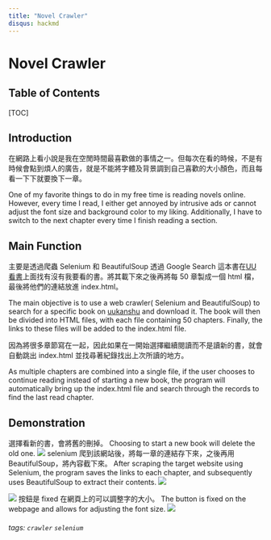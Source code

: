 ```yaml
---
title: "Novel Crawler"
disqus: hackmd
---
```


# Novel Crawler

## Table of Contents

[TOC]

## Introduction

在網路上看小說是我在空閒時間最喜歡做的事情之一。但每次在看的時候，不是有時候會點到煩人的廣告，就是不能將字體及背景調到自己喜歡的大小顏色，而且每看一下下就要換下一章。

One of my favorite things to do in my free time is reading novels online. However, every time I read, I either get annoyed by intrusive ads or cannot adjust the font size and background color to my liking. Additionally, I have to switch to the next chapter every time I finish reading a section.

## Main Function

主要是透過爬蟲 Selenium 和 BeautifulSoup 透過 Google Search 這本書在[UU 看書](https://t.uukanshu.com/)上面找有沒有我要看的書。將其載下來之後再將每 50 章製成一個 html 檔，最後將他們的連結放進 index.html。

The main objective is to use a web crawler( Selenium and BeautifulSoup) to search for a specific book on [uukanshu](https://t.uukanshu.com/) and download it. The book will then be divided into HTML files, with each file containing 50 chapters. Finally, the links to these files will be added to the index.html file.

因為將很多章節寫在一起，因此如果在一開始選擇繼續閱讀而不是讀新的書，就會自動跳出 index.html 並找尋著紀錄找出上次所讀的地方。

As multiple chapters are combined into a single file, if the user chooses to continue reading instead of starting a new book, the program will automatically bring up the index.html file and search through the records to find the last read chapter.

## Demonstration

選擇看新的書，會將舊的刪掉。
Choosing to start a new book will delete the old one.
![](https://i.imgur.com/7nLIpFR.png)
selenium 爬到該網站後，將每一章的連結存下來，之後再用 BeautifulSoup，將內容截下來。
After scraping the target website using Selenium, the program saves the links to each chapter, and subsequently uses BeautifulSoup to extract their contents.
![](https://i.imgur.com/g8ASJpn.png)

![](https://i.imgur.com/VfsZevQ.png)
按鈕是 fixed 在網頁上的可以調整字的大小。
The button is fixed on the webpage and allows for adjusting the font size.
![](https://i.imgur.com/C3aiXGl.png)

###### tags: `crawler` `selenium`
